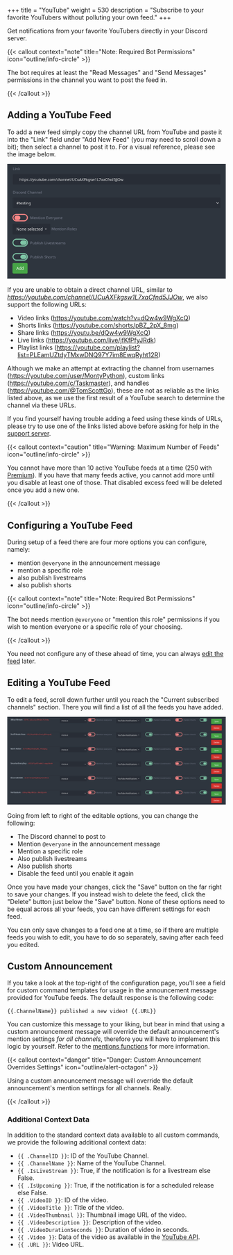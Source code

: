 +++
title = "YouTube"
weight = 530
description = "Subscribe to your favorite YouTubers without polluting your own feed."
+++

Get notifications from your favorite YouTubers directly in your Discord server.

{{< callout context="note" title="Note: Required Bot Permissions" icon="outline/info-circle" >}}

The bot requires at least the "Read Messages" and "Send Messages" permissions in the channel you want to post the feed
in.

{{< /callout >}}

## Adding a YouTube Feed

To add a new feed simply copy the channel URL from YouTube and paste it into the "Link" field under "Add New Feed" (you
may need to scroll down a bit); then select a channel to post it to. For a visual reference, please see the image below.

<center>

!["Link" field to add a new YouTube feed](./youtube-new-feed.png)

</center>


If you are unable to obtain a direct channel URL, similar to<br>
*https://youtube.com/channel/UCuAXFkgsw1L7xaCfnd5JJOw*, we also support the following URLs:

- Video links (https://youtube.com/watch?v=dQw4w9WgXcQ)
- Shorts links (https://youtube.com/shorts/pBZ_2pX_8mg)
- Share links (https://youtu.be/dQw4w9WgXcQ)
- Live links (https://youtube.com/live/jfKfPfyJRdk)
- Playlist links (https://youtube.com/playlist?list=PLEamUZtdyTMxwDNQ97Y7im8EwqRyht12R)

Although we make an attempt at extracting the channel from usernames (https://youtube.com/user/MontyPython),
custom links (https://youtube.com/c/Taskmaster), and handles (https://youtube.com/@TomScottGo), these are not as
reliable as the links listed above, as we use the first result of a YouTube search to determine the channel via these
URLs.

If you find yourself having trouble adding a feed using these kinds of URLs, please try to use one of the links listed
above before asking for help in the [support server](/discord).

{{< callout context="caution" title="Warning: Maximum Number of Feeds" icon="outline/info-circle" >}}

You cannot have more than 10 active YouTube feeds at a time (250 with [Premium](/docs/welcome/premium)). If you have
that many feeds active, you cannot add more until you disable at least one of those. That disabled excess feed will be
deleted once you add a new one.

{{< /callout >}}

## Configuring a YouTube Feed

During setup of a feed there are four more options you can configure, namely:

- mention `@everyone` in the announcement message
- mention a specific role
- also publish livestreams
- also publish shorts

{{< callout context="note" title="Note: Required Bot Permissions" icon="outline/info-circle" >}}

The bot needs mention `@everyone` or "mention this role" permissions if you wish to mention everyone or a specific role
of your choosing.

{{< /callout >}}

You need not configure any of these ahead of time, you can always [edit the feed](#editing-a-youtube-feed) later.

## Editing a YouTube Feed

To edit a feed, scroll down further until you reach the "Current subscribed channels" section. There you will find a
list of all the feeds you have added.

!["Current subscribed channels" section to edit a YouTube feed](./youtube-edit-feed.png)

Going from left to right of the editable options, you can change the following:

- The Discord channel to post to
- Mention `@everyone` in the announcement message
- Mention a specific role
- Also publish livestreams
- Also publish shorts
- Disable the feed until you enable it again

Once you have made your changes, click the "Save" button on the far right to save your changes. If you instead wish to
delete the feed, click the "Delete" button just below the "Save" button. None of these options need to be equal across
all your feeds, you can have different settings for each feed.

You can only save changes to a feed one at a time, so if there are multiple feeds you wish to edit, you have to do so
separately, saving after each feed you edited.

## Custom Announcement

If you take a look at the top-right of the configuration page, you'll see a field for custom command templates for usage
in the announcement message provided for YouTube feeds. The default response is the following code:

```yag
{{.ChannelName}} published a new video! {{.URL}}
```

You can customize this message to your liking, but bear in mind that using a custom announcement message will override
the default announcement's mention settings *for all channels*, therefore you will have to implement this logic by
yourself. Refer to the [mentions functions](https://help.yagpdb.xyz/docs/reference/templates/functions/#mentions) for
more information.

{{< callout context="danger" title="Danger: Custom Announcement Overrides Settings" icon="outline/alert-octagon" >}}

Using a custom announcement message will override the default announcement's mention settings for all channels. Really.

{{< /callout >}}

### Additional Context Data

In addition to the standard context data available to all custom commands, we provide the following additional context
data:

- `{{ .ChannelID }}`: ID of the YouTube Channel.
- `{{ .ChannelName }}`: Name of the YouTube Channel.
- `{{ .IsLiveStream }}`: True, if the notification is for a livestream else False.
- `{{ .IsUpcoming }}`: True, if the notification is for a scheduled release else False.
- `{{ .VideoID }}`: ID of the video.
- `{{ .VideoTitle }}`: Title of the video.
- `{{ .VideoThumbnail }}`: Thumbnail image URL of the video.
- `{{ .VideoDescription }}`: Description of the video.
- `{{ .VideoDurationSeconds }}`: Duration of video in seconds.
- `{{ .Video }}`: Data of the video as available in the [YouTube API][video-yt-api].
- `{{ .URL }}`: Video URL.

[video-yt-api]: https://pkg.go.dev/google.golang.org/api/youtube/v3#Video
